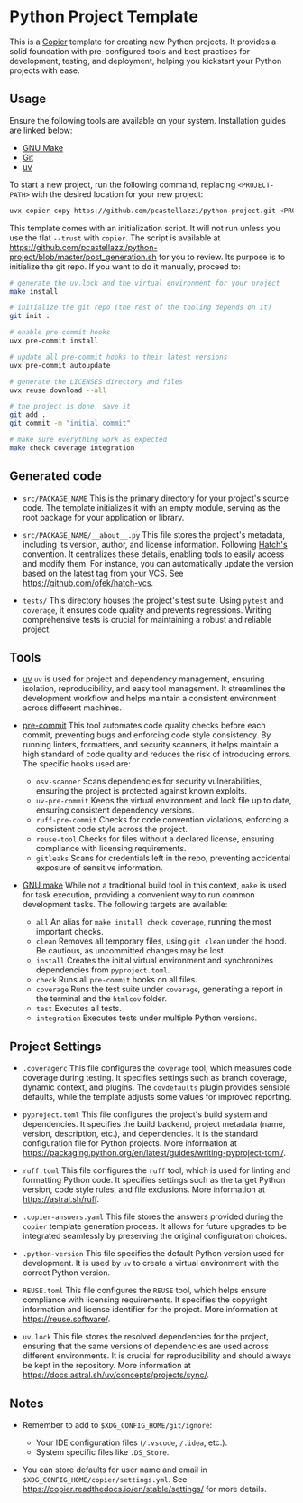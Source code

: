 # Python Project Template

This is a [Copier](http://copier.readthedocs.io/) template for creating new
Python projects. It provides a solid foundation with pre-configured tools and
best practices for development, testing, and deployment, helping you kickstart
your Python projects with ease.

## Usage

Ensure the following tools are available on your system. Installation guides
are linked below:

- [GNU Make](https://www.gnu.org/software/make/)
- [Git](https://git-scm.com/)
- [uv](https://docs.astral.sh/uv/)

To start a new project, run the following command, replacing `<PROJECT-PATH>`
with the desired location for your new project:

```bash
uvx copier copy https://github.com/pcastellazzi/python-project.git <PROJECT-PATH>
```

This template comes with an initialization script. It will not run unless
you use the flat `--trust` with `copier`. The script is available at
<https://github.com/pcastellazzi/python-project/blob/master/post_generation.sh>
for you to review. Its purpose is to initialize the git repo. If you want to
do it manually, proceed to:

```bash
# generate the uv.lock and the virtual environment for your project
make install

# initialize the git repo (the rest of the tooling depends on it)
git init .

# enable pre-commit hooks
uvx pre-commit install

# update all pre-commit hooks to their latest versions
uvx pre-commit autoupdate

# generate the LICENSES directory and files
uvx reuse download --all

# the project is done, save it
git add .
git commit -m "initial commit"

# make sure everything work as expected
make check coverage integration
```

## Generated code

- `src/PACKAGE_NAME`
  This is the primary directory for your project's source code. The template
  initializes it with an empty module, serving as the root package for your
  application or library.

- `src/PACKAGE_NAME/__about__.py`
  This file stores the project's metadata, including its version, author, and
  license information. Following [Hatch's](https://hatch.pypa.io/) convention.
  It centralizes these details, enabling tools to easily access and modify
  them. For instance, you can automatically update the version based on the
  latest tag from your VCS. See <https://github.com/ofek/hatch-vcs>.

- `tests/`
  This directory houses the project's test suite. Using `pytest` and
  `coverage`, it ensures code quality and prevents regressions. Writing
  comprehensive tests is crucial for maintaining a robust and reliable
  project.

## Tools

- [uv](https://docs.astral.sh/uv/)
  `uv` is used for project and dependency management, ensuring isolation,
  reproducibility, and easy tool management. It streamlines the development
  workflow and helps maintain a consistent environment across different
  machines.

- [pre-commit](https://pre-commit.com/)
  This tool automates code quality checks before each commit, preventing bugs
  and enforcing code style consistency. By running linters, formatters, and
  security scanners, it helps maintain a high standard of code quality and
  reduces the risk of introducing errors. The specific hooks used are:

  - `osv-scanner`
    Scans dependencies for security vulnerabilities, ensuring the project is
    protected against known exploits.
  - `uv-pre-commit`
    Keeps the virtual environment and lock file up to date, ensuring
    consistent dependency versions.
  - `ruff-pre-commit`
    Checks for code convention violations, enforcing a consistent code style
    across the project.
  - `reuse-tool`
    Checks for files without a declared license, ensuring compliance with
    licensing requirements.
  - `gitleaks`
    Scans for credentials left in the repo, preventing accidental exposure of
    sensitive information.

- [GNU make](https://www.gnu.org/software/make/)
  While not a traditional build tool in this context, `make` is used for task
  execution, providing a convenient way to run common development tasks. The
  following targets are available:

  - `all`
    An alias for `make install check coverage`, running the most important
    checks.
  - `clean`
    Removes all temporary files, using `git clean` under the hood. Be
    cautious, as uncommitted changes may be lost.
  - `install`
    Creates the initial virtual environment and synchronizes dependencies
    from `pyproject.toml`.
  - `check`
    Runs all `pre-commit` hooks on all files.
  - `coverage`
    Runs the test suite under `coverage`, generating a report in the terminal
    and the `htmlcov` folder.
  - `test`
    Executes all tests.
  - `integration`
    Executes tests under multiple Python versions.

## Project Settings

- `.coveragerc`
  This file configures the `coverage` tool, which measures code coverage
  during testing. It specifies settings such as branch coverage, dynamic
  context, and plugins. The `covdefaults` plugin provides sensible defaults,
  while the template adjusts some values for improved reporting.

- `pyproject.toml`
  This file configures the project's build system and dependencies. It
  specifies the build backend, project metadata (name, version, description,
  etc.), and dependencies. It is the standard configuration file for Python
  projects. More information at
  <https://packaging.python.org/en/latest/guides/writing-pyproject-toml/>.

- `ruff.toml`
  This file configures the `ruff` tool, which is used for linting and
  formatting Python code. It specifies settings such as the target Python
  version, code style rules, and file exclusions. More information at
  <https://astral.sh/ruff>.

- `.copier-answers.yaml`
  This file stores the answers provided during the `copier` template
  generation process. It allows for future upgrades to be integrated
  seamlessly by preserving the original configuration choices.

- `.python-version`
  This file specifies the default Python version used for development. It is
  used by `uv` to create a virtual environment with the correct Python
  version.

- `REUSE.toml`
  This file configures the `REUSE` tool, which helps ensure compliance with
  licensing requirements. It specifies the copyright information and license
  identifier for the project. More information at <https://reuse.software/>.

- `uv.lock`
  This file stores the resolved dependencies for the project, ensuring that
  the same versions of dependencies are used across different environments. It
  is crucial for reproducibility and should always be kept in the repository.
  More information at <https://docs.astral.sh/uv/concepts/projects/sync/>.

## Notes

- Remember to add to `$XDG_CONFIG_HOME/git/ignore`:

  - Your IDE configuration files (`/.vscode`, `/.idea`, etc.).
  - System specific files like `.DS_Store`.

- You can store defaults for user name and email in
  `$XDG_CONFIG_HOME/copier/settings.yml`. See
  <https://copier.readthedocs.io/en/stable/settings/> for more details.
